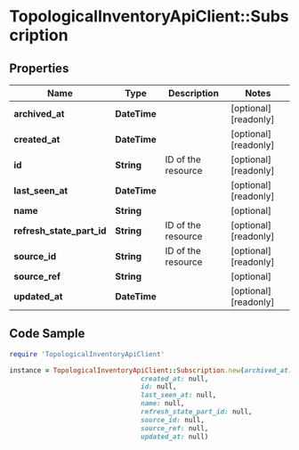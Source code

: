 # TopologicalInventoryApiClient::Subscription

## Properties

Name | Type | Description | Notes
------------ | ------------- | ------------- | -------------
**archived_at** | **DateTime** |  | [optional] [readonly] 
**created_at** | **DateTime** |  | [optional] [readonly] 
**id** | **String** | ID of the resource | [optional] [readonly] 
**last_seen_at** | **DateTime** |  | [optional] [readonly] 
**name** | **String** |  | [optional] 
**refresh_state_part_id** | **String** | ID of the resource | [optional] [readonly] 
**source_id** | **String** | ID of the resource | [optional] [readonly] 
**source_ref** | **String** |  | [optional] 
**updated_at** | **DateTime** |  | [optional] [readonly] 

## Code Sample

```ruby
require 'TopologicalInventoryApiClient'

instance = TopologicalInventoryApiClient::Subscription.new(archived_at: null,
                                 created_at: null,
                                 id: null,
                                 last_seen_at: null,
                                 name: null,
                                 refresh_state_part_id: null,
                                 source_id: null,
                                 source_ref: null,
                                 updated_at: null)
```


